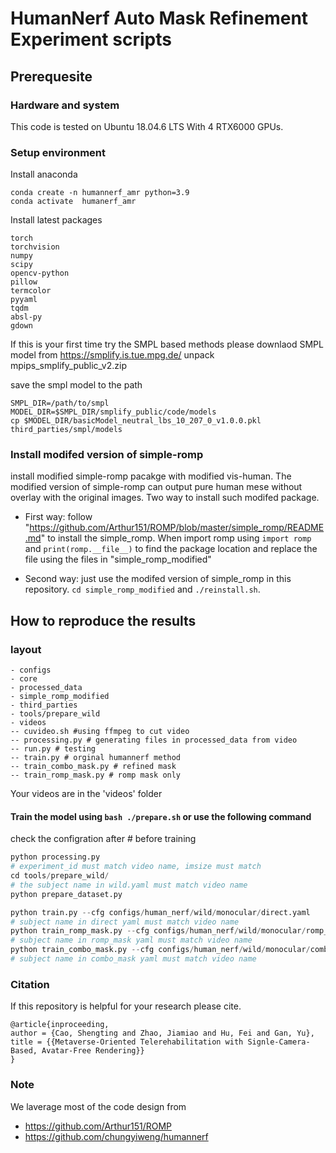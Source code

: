 # HumanNerf Auto Mask Refinement Experiment scripts

## Prerequesite 

### Hardware and system
This code is tested on Ubuntu 18.04.6 LTS
With 4 RTX6000 GPUs.

### Setup environment 
Install anaconda 

```
conda create -n humannerf_amr python=3.9
conda activate  humanerf_amr 
```
Install latest packages

```
torch
torchvision
numpy
scipy 
opencv-python
pillow
termcolor
pyyaml
tqdm
absl-py
gdown
```
If this is your first time try the SMPL based methods please downlaod SMPL model from https://smplify.is.tue.mpg.de/  unpack mpips_smplify_public_v2.zip

save the smpl model to the path

```
SMPL_DIR=/path/to/smpl
MODEL_DIR=$SMPL_DIR/smplify_public/code/models
cp $MODEL_DIR/basicModel_neutral_lbs_10_207_0_v1.0.0.pkl third_parties/smpl/models
```

### Install modifed version of simple-romp
install modified simple-romp pacakge with modified vis-human. The modified version of simple-romp can output pure human mese without overlay with the original images. Two way to install such modifed package.


- First way: follow "https://github.com/Arthur151/ROMP/blob/master/simple_romp/README.md" to install the simple_romp. When import romp using `import romp` and `print(romp.__file__)` to find the package location and replace the file using the files in "simple_romp_modified"

- Second way: just use the modifed version of simple_romp in this repository. `cd simple_romp_modified` and `./reinstall.sh`. 

## How to reproduce the results
### layout
```
- configs 
- core 
- processed_data
- simple_romp_modified 
- third_parties 
- tools/prepare_wild
- videos 
-- cuvideo.sh #using ffmpeg to cut video
-- processing.py # generating files in processed_data from video
-- run.py # testing 
-- train.py # orginal humannerf method
-- train_combo_mask.py # refined mask
-- train_romp_mask.py # romp mask only 
```
Your videos are in the 'videos' folder



#### Train the model using `bash ./prepare.sh` or use the following command

check the configration after # before training

```python
python processing.py  
# experiment_id must match video name, imsize must match
cd tools/prepare_wild/ 
# the subject name in wild.yaml must match video name
python prepare_dataset.py

python train.py --cfg configs/human_nerf/wild/monocular/direct.yaml 
# subject name in direct yaml must match video name
python train_romp_mask.py --cfg configs/human_nerf/wild/monocular/romp_mask.yaml 
# subject name in romp_mask yaml must match video name
python train_combo_mask.py --cfg configs/human_nerf/wild/monocular/combo_mask.yaml 
# subject name in combo_mask yaml must match video name

```
### Citation
If this repository is helpful for your research please cite.
```
@article{inproceeding,
author = {Cao, Shengting and Zhao, Jiamiao and Hu, Fei and Gan, Yu},
title = {{Metaverse-Oriented Telerehabilitation with Signle-Camera-Based, Avatar-Free Rendering}}
}
```
### Note 
We laverage most of the code design from 
- https://github.com/Arthur151/ROMP
- https://github.com/chungyiweng/humannerf


